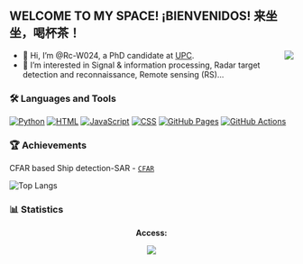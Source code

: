 ## WELCOME TO MY SPACE! ¡BIENVENIDOS! 来坐坐，喝杯茶！

<img align="right" src="https://github-readme-stats.vercel.app/api?username=Rc-W024&theme=dark" />

- 👋 Hi, I’m @Rc-W024, a PhD candidate at [UPC](https://www.upc.edu/).
- 👀 I’m interested in Signal & information processing, Radar target detection and reconnaissance, Remote sensing (RS)...

### 🛠️ Languages and Tools
<p>
<a href="https://github.com/search?q=user%3Apudongping+is%3Arepo+language%3Apython"><img alt="Python" src="https://img.shields.io/badge/Python%20-%233776AB.svg?logo=python&logoColor=white"></a>
<a href="https://github.com/search?q=user%3Apudongping+is%3Arepo+language%3Ahtml"><img alt="HTML" src="https://img.shields.io/badge/HTML%20-%23E34F26.svg?logo=html5&logoColor=white"></a>
<a href="https://github.com/search?q=user%3Apudongping+is%3Arepo+language%3Ajavascript"><img alt="JavaScript" src="https://img.shields.io/badge/JavaScript%20-%23F7DF1E.svg?logo=javascript&logoColor=black"></a>
<a href="https://github.com/search?q=user%3Apudongping+is%3Arepo+language%3Acss"><img alt="CSS" src="https://img.shields.io/badge/CSS%20-%231572B6.svg?logo=css3&logoColor=white"></a>
<a href="#"><img alt="GitHub Pages" src="https://img.shields.io/badge/GitHub%20Pages-%23327FC7.svg?logo=github&logoColor=white"></a>
<a href="#"><img alt="GitHub Actions" src="https://img.shields.io/badge/GitHub%20Actions%20-%232671E5.svg?logo=github%20actions&logoColor=white"></a>   
</p>

### 🏆 Achievements
CFAR based Ship detection-SAR - [`CFAR`](https://github.com/Rc-W024/SAR_Ship_detection_CFAR)

![Top Langs](https://github-readme-stats.vercel.app/api/top-langs/?username=Rc-W024&layout=compact&theme=tokyonight)

### 📊 Statistics

<p align="center"><b>Access:</b></p>

<div align=center><img src="https://profile-counter.glitch.me/all-smile/count.svg"/></div>

